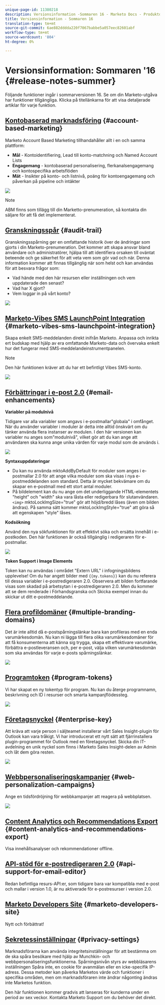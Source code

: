 ```yaml
---
unique-page-id: 11380218
description: Versionsinformation -Sommaren 16 - Marketo Docs - Produktdokumentation
title: Versionsinformation - Sommaren 16
translation-type: tm+mt
source-git-commit: 6ae882dddda220f7067babbe5a057eec82601abf
workflow-type: tm+mt
source-wordcount: '804'
ht-degree: 0%

---
```



# Versionsinformation: Sommaren &#39;16 {#release-notes-summer}

Följande funktioner ingår i sommarversionen 16. Se om din Marketo-utgåva har funktioner tillgängliga. Klicka på titellänkarna för att visa detaljerade artiklar för varje funktion.

## [Kontobaserad marknadsföring](https://docs.marketo.com/display/docs/account+based+marketing) {#account-based-marketing}

Marketo Account Based Marketing tillhandahåller allt i en och samma plattform:

* **Mål**  - Kontoidentifiering, Lead till konto-matchning och Named Account Lists
* **Engagemang**  - kontobaserad personalisering, flerkanalsengagemang och kontospecifika arbetsflöden
* **Mät**  - Insikter på konto- och listnivå, poäng för kontoengagemang och påverkan på pipeline och intäkter

![](assets/abm-5-acme.png)

>[!NOTE]
>
>ABM finns som tillägg till din Marketto-prenumeration, så kontakta din säljare för att få det implementerat.

## [Granskningsspår](https://docs.marketo.com/display/docs/audit+trail) {#audit-trail}

Granskningsspårning ger en omfattande historik över de ändringar som gjorts i din Marketo-prenumeration. Det kommer att skapa ansvar bland användare och administratörer, hjälpa till att identifiera orsaken till oväntat beteende och ge säkerhet för att veta vem som gör vad och när. Denna information kommer att finnas tillgänglig när som helst och kan användas för att besvara frågor som:

* Vad hände med den här resursen eller inställningen och vem uppdaterade den senast?
* Vad har X gjort?
* Vem loggar in på vårt konto?

![](assets/audit-trail.png)

## [Marketo-Vibes SMS LaunchPoint Integration](https://docs.marketo.com/display/docs/vibes+sms+messages) {#marketo-vibes-sms-launchpoint-integration}

Skapa enkelt SMS-meddelanden direkt inifrån Marketo. Anpassa och inrikta ert budskap med hjälp av era omfattande Marketo-data och övervaka enkelt hur det fungerar med SMS-meddelandeinstrumentpanelen.

>[!NOTE]
>
>Den här funktionen kräver att du har ett befintligt Vibes SMS-konto.

![](assets/vibes-sms2.png)

## [Förbättringar i e-post 2.0](/help/marketo/product-docs/email-marketing/general/email-editor-2/email-editor-v2-0-overview.md) {#email-enhancements}

**Variabler på modulnivå**

Tidigare var alla variabler som angavs i e-postmallar&quot;globala&quot; i omfånget. När du använder variabler i moduler är detta inte alltid önskvärt om du tänker använda flera instanser av modulen. I den här versionen kan variabler nu anges som&quot;modulnivå&quot;, vilket gör att du kan ange att användaren ska kunna ange unika värden för varje modul som de används i.

![](assets/module-level-variables.png)

**Syntaxuppdateringar**

* Du kan nu använda mktoAddByDefault för moduler som anges i e-postmallar 2.0 för att ange vilka moduler som ska visas i nya e-postmeddelanden som standard. Detta är mycket bekvämare om du skapar en e-postmall med ett stort antal moduler.
* På bildelement kan du nu ange om det underliggande HTML-elementets &quot;height&quot; och &quot;width&quot; ska vara låsta eller redigerbara för slutanvändaren. `<img>` mktoLockImgSize=&quot;true&quot; gör att höjd/bredd låses (även om bilden ändras). På samma sätt kommer mktoLockImgStyle=&quot;true&quot; att göra så att egenskapen &quot;style&quot; låses.

**Kodsökning**

Använd den nya sökfunktionen för att effektivt söka och ersätta innehåll i e-postkoden. Den här funktionen är också tillgänglig i redigeraren för e-postmallar.

![](assets/2nd-screenshot.png)

**Token Support i Image Elements**

Token kan nu användas i området &quot;Extern URL&quot; i infogningsbildens upplevelse! Om du har angett bilder med `{{my.tokens}}` kan du nu referera till dessa variabler i e-postredigeraren 2.0. Observera att bilden fortfarande visas som skadad på arbetsytan i e-postredigeraren 2.0. Men du kommer att se dem renderade i Förhandsgranska och Skicka exempel innan du skickar ut ditt e-postmeddelande.

## [Flera profildomäner](https://docs.marketo.com/display/docs/add+multiple+branding+domains) {#multiple-branding-domains}

Det är inte alltid då e-postspårningslänkar bara kan profileras med en enda varumärkesdomän. Nu kan ni lägga till flera olika varumärkesdomäner för att få konsumenterna att känna sig trygga, skapa ett effektivare varumärke, förbättra e-postleveransen och, per e-post, välja vilken varumärkesdomän som ska användas för varje e-posts spårningslänkar.

![](assets/multiple-branding-domains.png)

## [Programtoken](/help/marketo/product-docs/demand-generation/landing-pages/personalizing-landing-pages/tokens-overview.md) {#program-tokens}

Vi har skapat en ny tokentyp för program. Nu kan du återge programnamn, beskrivning och ID i resurser och smarta kampanjflödessteg.

![](assets/program-tokens.png)

## [Företagsnyckel](/help/marketo/product-docs/marketo-sales-insight/msi-outlook-plugin/authorize-the-marketo-outlook-plugin.md) {#enterprise-key}

Att kräva att varje person i säljteamet installerar vårt Sales Insight-plugin för Outlook kan vara tråkigt. Vi har introducerat ett nytt sätt att fjärrinstallera plugin-programmet för Outlook med en företagsnyckel. Skicka din IT-avdelning en unik nyckel som finns i Marketo Sales Insight-delen av Admin och låt dem göra resten.

![](assets/enterprise-key.png)

## [Webbpersonaliseringskampanjer](/help/marketo/product-docs/web-personalization/working-with-web-campaigns/create-a-new-dialog-web-campaign.md) {#web-personalization-campaigns}

Ange en tidsfördröjning för webbkampanjer att reagera på webbplatsen.

![](assets/dialog-campaign-delay.png)

## [Content Analytics och Recommendations Export](/help/marketo/product-docs/web-personalization/understanding-web-personalization/understanding-content-analytics.md) {#content-analytics-and-recommendations-export}

Visa innehållsanalyser och rekommendationer offline.

## [API-stöd för e-postredigeraren 2.0](https://developers.marketo.com/documentation/asset-api/) {#api-support-for-email-editor}

Redan befintliga resurs-API:er, som tidigare bara var kompatibla med e-post och mallar i version 1.0, är nu aktiverade för e-postresurser i version 2.0.

## [Marketo Developers Site](https://developers.marketo.com/) {#marketo-developers-site}

Nytt och förbättrat!

## [Sekretessinställningar](/help/marketo/product-docs/administration/settings/understanding-privacy-settings.md) {#privacy-settings}

Marknadsförarna kan använda integritetsinställningar för att bestämma om de ska spåra besökare med hjälp av Munchkin- och webbpersonaliseringsfunktionerna. Spårningsnivån styrs av webbläsarens inställningen Spåra inte, en cookie för avanmälan eller en icke-specifik IP-adress. Dessa metoder kan påverka Marketos värde och funktioner i specifika områden, men om marknadsföraren inte ändrar någonting ändras inte Marketos funktion.

Den här funktionen kommer gradvis att lanseras för kunderna under en period av sex veckor. Kontakta Marketo Support om du behöver det direkt.
